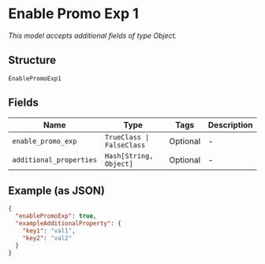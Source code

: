 
# Enable Promo Exp 1

*This model accepts additional fields of type Object.*

## Structure

`EnablePromoExp1`

## Fields

| Name | Type | Tags | Description |
|  --- | --- | --- | --- |
| `enable_promo_exp` | `TrueClass \| FalseClass` | Optional | - |
| `additional_properties` | `Hash[String, Object]` | Optional | - |

## Example (as JSON)

```json
{
  "enablePromoExp": true,
  "exampleAdditionalProperty": {
    "key1": "val1",
    "key2": "val2"
  }
}
```

